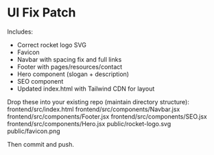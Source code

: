 # UI Fix Patch

Includes:
- Correct rocket logo SVG
- Favicon
- Navbar with spacing fix and full links
- Footer with pages/resources/contact
- Hero component (slogan + description)
- SEO component
- Updated index.html with Tailwind CDN for layout

Drop these into your existing repo (maintain directory structure):
frontend/src/index.html
frontend/src/components/Navbar.jsx
frontend/src/components/Footer.jsx
frontend/src/components/SEO.jsx
frontend/src/components/Hero.jsx
public/rocket-logo.svg
public/favicon.png

Then commit and push.

